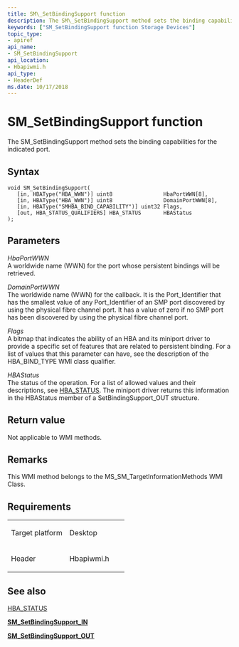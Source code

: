 ```yaml
---
title: SM\_SetBindingSupport function
description: The SM\_SetBindingSupport method sets the binding capabilities for the indicated port.
keywords: ["SM_SetBindingSupport function Storage Devices"]
topic_type:
- apiref
api_name:
- SM_SetBindingSupport
api_location:
- Hbapiwmi.h
api_type:
- HeaderDef
ms.date: 10/17/2018
---
```


# SM\_SetBindingSupport function


The SM\_SetBindingSupport method sets the binding capabilities for the indicated port.

## Syntax

```ManagedCPlusPlus
void SM_SetBindingSupport(
   [in, HBAType("HBA_WWN")] uint8                HbaPortWWN[8],
   [in, HBAType("HBA_WWN")] uint8                DomainPortWWN[8],
   [in, HBAType("SMHBA_BIND_CAPABILITY")] uint32 Flags,
   [out, HBA_STATUS_QUALIFIERS] HBA_STATUS       HBAStatus
);
```

## Parameters

*HbaPortWWN*   
A worldwide name (WWN) for the port whose persistent bindings will be retrieved.

*DomainPortWWN*   
The worldwide name (WWN) for the callback. It is the Port\_Identifier that has the smallest value of any Port\_Identifier of an SMP port discovered by using the physical fibre channel port. It has a value of zero if no SMP port has been discovered by using the physical fibre channel port.

*Flags*   
A bitmap that indicates the ability of an HBA and its miniport driver to provide a specific set of features that are related to persistent binding. For a list of values that this parameter can have, see the description of the HBA\_BIND\_TYPE WMI class qualifier.

*HBAStatus*   
The status of the operation. For a list of allowed values and their descriptions, see [HBA\_STATUS](hba-status.md). The miniport driver returns this information in the HBAStatus member of a SetBindingSupport\_OUT structure.

## Return value

Not applicable to WMI methods.

## Remarks

This WMI method belongs to the MS\_SM\_TargetInformationMethods WMI Class.

## Requirements

<table>
<colgroup>
<col width="50%" />
<col width="50%" />
</colgroup>
<tbody>
<tr class="odd">
<td align="left"><p>Target platform</p></td>
<td align="left">Desktop</td>
</tr>
<tr class="even">
<td align="left"><p>Header</p></td>
<td align="left">Hbapiwmi.h</td>
</tr>
</tbody>
</table>

## <span id="see_also"></span>See also


[HBA\_STATUS](hba-status.md)

[**SM\_SetBindingSupport\_IN**](/windows-hardware/drivers/ddi/hbapiwmi/ns-hbapiwmi-_sm_setbindingsupport_in)

[**SM\_SetBindingSupport\_OUT**](/windows-hardware/drivers/ddi/hbapiwmi/ns-hbapiwmi-_sm_setbindingsupport_out)

 

